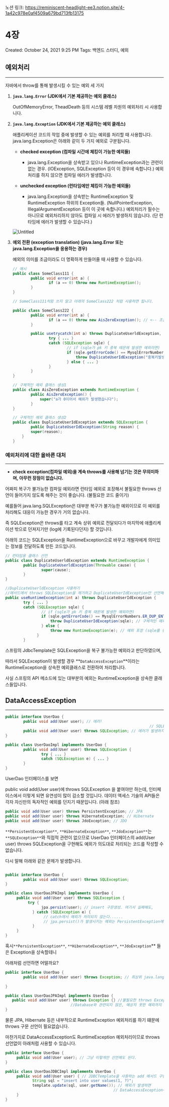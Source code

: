 노션 링크: https://reminiscent-headlight-ee3.notion.site/4-1a42c978e0af4509a679bd713fb13175

# 4장

Created: October 24, 2021 9:25 PM
Tags: 백엔드 스터디, 예외

## 예외처리

---

자바에서 throw를 통해 발생시킬 수 있는 예외 세 가지

1. **`java.lang.Error` (JDK에서 기본 제공하는 예외 클래스)**
    
    OutOfMemoryError, TheadDeath 등의 시스템 레벨 차원의 예외처리 시 사용합니다.
    
2. **`java.lang.Exception` (JDK에서 기본 제공하는 예외 클래스)**
    
    애플리케이션 코드의 작업 중에 발생할 수 있는 예외를 처리할 때 사용합니다.
    java.lang.Exception은 아래와 같이 두 가지 예외로 구분됩니다.
    
    - **checked exception (컴파일 시간에 체킹이 가능한 예외들)**
        - java.lang.Exception을 상속받고 있으나 RuntimeException과는 관련이 없는 경우.
        (IOException, SQLException 등이 이 경우에 속합니다.)
        예외처리를 하지 않으면 컴파일 에러가 발생합니다.
        
    - **unchecked exception (런타임에만 체킹이 가능한 예외들)**
        - java.lang.Exception을 상속받는 RuntimeException 및 RuntimeException 하위의 Exception들.
        (NullPointerException, IllegalArgumentException 등이 이 곳에 속합니다.)
        예외처리가 필수는 아니므로 예외처리하지 않아도 컴파일 시 에러가 발생하지 않습니다.
        (단 런타임에 에러가 발생할 수 있습니다.)
        
    
    ![Untitled](4장_asset/Untitled.png)
    
3. **예외 전환 (exception translation) (java.lang.Error 또는 java.lang.Exception을 응용하는 경우)**
    
    예외의 의미를 조금이라도 더 명확하게 만들어줄 때 사용할 수 있습니다.
    
    ```java
    // 예시
    public class SomeClass111 {
    		public void error(int a) {
    				if (a == 0) throw new RuntimeException(); 
    		}
    }
    
    // SomeClass111처럼 쓰지 말고 아래의 SomeClass222 처럼 사용하면 됩니다.
    
    public class SomeClass222 {
    		public void error(int a) {
    				if (a == 0) throw new AisZeroException(); // <-- 조금더 구체적인 예외로 처리
    		}
    
    		public usetrycatch(int a) throws DuplicateUserldException, SQLException {
    				try { ... }
    				catch (SQLException sqle) {
    						// if (sqle가 pk 키 중복 때문에 발생한 예외라면)
    						if (sqle.getErrorCode() == MysqlErrorNumbers.ER_DUP_ENTRY) {
    						    throw DuplicateUserIdException("중복키발생"); // 구체적인 예외로 처리
    						} else { ... }
    				}
    		}
    }
    
    // 구체적인 예외 클래스 생성1
    public class AisZeroException extends RuntimeException {
    		public AisZeroException() {
    			super("a가 0이어서 예외가 발생했습니다");
    		}
    }
    
    // 구체적인 예외 클래스 생성2
    public class DuplicateUserIdException extends SQLException {
    		public DuplicateUserIdException(String reason) {
            super(reason);
        }
    }
    ```
    

### 예외처리에 대한 올바른 대처

---

- **check exception(컴파일 예외)을 계속 throws를 사용해 넘기는 것은 무의미하며,
아무런 장점이 없습니다.**

어짜피 복구가 불가능한 컴파일 예외라면 런타임 예외로 포장해서
불필요한 throws 선언이 들어가지 않도록 해주는 것이 좋습니다. (불필요한 코드 줄이기)

예를들어 java.lang.SQLException은 대부분 복구가 불가능한 예외이므로
이 예외를 처리해도 대응이 가능한 경우가 거의 없습니다.

즉 SQLException은 throws를 타고 계속 상위 예외로 전달되다가
마지막에 애플리케이션 밖으로 던져지기만 (log에 기록된다던지) 할 것입니다.

아래의 코드는 SQLException을 RuntimeException으로 바꾸고
개발자에게 의미있는 정보를 전달하도록 만든 코드입니다.

```java
// 런타임용 클래스 선언
public class DuplicateUserldException extends RuntimeException { 
		public DuplicateUserldException(Throwable cause) { 
				super(cause);
		}
}

//DuplicateUserldException 사용하기
//메서드에서 throws SQLException을 제거하고 DuplicateUserIdException만 선언해도 됩니다.
public useRuntimeException(int a) throws DuplicateUserIdException { 
		try { ... }
		catch (SQLException sqle) {
				// if (sqle가 pk 키 중복 때문에 발생한 예외라면)
				if (sqle.getErrorCode() == MysqlErrorNumbers.ER_DUP_ENTRY) {
				    throw DuplicateUserIdException(sqle); // 구체적인 예외로 처리 (예외 전환)
				} else { 
					throw new RuntimeException(e); // 예외 포장 (sqle를 런타임 예외로 해결하기)
			  }
		}
```

스프링의 JdbcTemplate은 SQLException을 복구 불가능한 예외라고 판단하였으며,

따라서 SQLException이 발생할 경우 **`DataAccessException`**이라는
RuntimeException을 상속한 예외클래스로 전환하여 처리합니다.

사실 스프링의 API 메소드에 있는 대부분의 예외는 RuntimeException을 상속한 클래스들입니다.

## DataAccessException

---

```java
public interface UserDao {
		public void add(User user); // 에러!
																// SQLException가 컴파일에 예외처리를 했는지 체크하기 떄문
		public void add(User user) throws SQLException; // 에러가 발생하지는 않지만...
}

public class UserDaoImpl implements UserDao {
		public void add(User user) throws SQLException {
				try { ... }
				catch (SQLException e) { ... }
		}
}
```

UserDao 인터페이스를 보면

public void add(User user)에 throws SQLException 을 붙여야만 하는데,
인터페이스에서 이렇게 되면 유연성이 많이 감소할 것입니다. 
데이터 액세스 기술의 API들은 각자 자신만의 독자적인 예외를 던지기 때문입니다. (아래 참조)

```java
public void add(User user) throws PersistentException; // JPA 
public void add(User user) throws HibernateException; // Hibernate 
public void add(User user) throws JdoException; // JDO
```

`**PersistentException**`, `**HibernateException**`, `**JdoException**`는 `**SQLException**`와
직접적 관련이 없으므로 UserDao 인터페이스의 add(User user) throws SQLException을 구현해도
예외가 의도대로 처리되는 코드를 작성할 수 없습니다.

다시 말해 아래와 같은 문제가 발생합니다.

```java

public interface UserDao {
		public void add(User user) throws SQLException;
}

public class UserDaoJPAImpl implements UserDao {
	 public void add(User user) throws SQLException {
		  try {
				jpa.persist(user); // insert 구문생성. 여기서 실패해도,
			} catch (SQLException e) {
				 // catch에서 예외가 처리되지 않는다......
				 // jpa.persist()가 발생시키는 예외는 PersistentException에서 처리된다.
			}
	 }
}
```

혹시`**PersistentException**`, `**HibernateException**`, `**JdoException`** 들은 Exception을 상속할테니

아래처럼 선언하면 어떨까요?

```java
public interface UserDao {
		public void add(User user) throws Exception; // 최상위 java.lang.Exception으로
																								 // 선언하면 모두 대응가능하긴 하지만...
}

public class UserDaoJPAImpl implements UserDao {
   public void add(User user) throws Exception {} //불필요한 throws Exception 선언 요구됨
					    	 //Database와 관련되지 않은, 예상치 못한 예외까지 처리되는 문제도 있음
}
```

물론 JPA, Hibernate 등은 내부적으로 RuntimeException 예외처리를 하기 떄문에
throws 구문 선언이 필요없습니다.

마찬가지로 DataAccessException도 RuntimeException 예외처리이므로
throws 선언없이 아래처럼 사용할 수 있습니다.

```java
public interface UserDao {
	 public void add(User user); // 그냥 이렇게만 선언해도 된다.
}

public class UserDaoJDBCImpl implements UserDao {
	 public void add(User user) { // JDBCTemplate을 사용하는 add 메서드 구현
			String sql = "insert into user values(1, ?)";
			template.update(sql, user.getName()); // 예외가 발생하면
												// DataAccessException이 처리하므로 throws 구문이 필요없습니다.
	 }
}
```